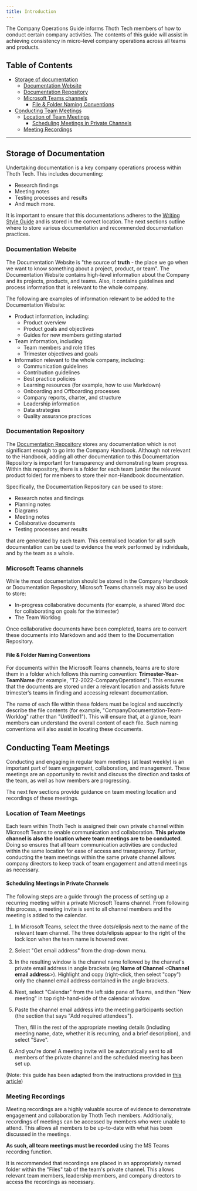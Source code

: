 ```yaml
---
title: Introduction
---
```


The Company Operations Guide informs Thoth Tech members of how to conduct certain company
activities. The contents of this guide will assist in achieving consistency in micro-level company
operations across all teams and products.

## Table of Contents

- [Storage of documentation](#storage-of-documentation)
  - [Documentation Website](#documentation-website)
  - [Documentation Repository](#documentation-repository)
  - [Microsoft Teams channels](#microsoft-teams-channels)
    - [File & Folder Naming Conventions](#file--folder-naming-conventions)
- [Conducting Team Meetings](#conducting-team-meetings)
  - [Location of Team Meetings](#location-of-team-meetings)
    - [Scheduling Meetings in Private Channels](#scheduling-meetings-in-private-channels)
  - [Meeting Recordings](#meeting-recordings)

---

## Storage of Documentation

Undertaking documentation is a key company operations process within Thoth Tech. This includes
documenting:

- Research findings
- Meeting notes
- Testing processes and results
- And much more.

It is important to ensure that this documentations adheres to the
[Writing Style Guide](https://github.com/thoth-tech/handbook/blob/main/docs/processes/documentation/writing-style-guide.md)
and is stored in the correct location. The next sections outline where to store various
documentation and recommended documentation practices.

### Documentation Website

The Documentation Website is "the source of **truth** - the place we go when we want to know
something about a project, product, or team". The Documentation Website contains high-level
information about the Company and its projects, products, and teams. Also, it contains guidelines
and process information that is relevant to the whole company.

The following are examples of information relevant to be added to the Documentation Website:

- Product information, including:
  - Product overview
  - Product goals and objectives
  - Guides for new members getting started
- Team information, including:
  - Team members and role titles
  - Trimester objectives and goals
- Information relevant to the whole company, including:
  - Communication guidelines
  - Contribution guidelines
  - Best practice policies
  - Learning resources (for example, how to use Markdown)
  - Onboarding and Offboarding processes
  - Company reports, charter, and structure
  - Leadership information
  - Data strategies
  - Quality assurance practices

### Documentation Repository

The [Documentation Repository](https://github.com/thoth-tech/documentation) stores any documentation
which is not significant enough to go into the Company Handbook. Although not relevant to the
Handbook, adding all other documentation to this Documentation Repository is important for
transparency and demonstrating team progress. Within this repository, there is a folder for each
team (under the relevant product folder) for members to store their non-Handbook documentation.

Specifically, the Documentation Repository can be used to store:

- Research notes and findings
- Planning notes
- Diagrams
- Meeting notes
- Collaborative documents
- Testing processes and results

that are generated by each team. This centralised location for all such documentation can be used to
evidence the work performed by individuals, and by the team as a whole.

### Microsoft Teams channels

While the most documentation should be stored in the Company Handbook or Documentation Repository,
Microsoft Teams channels may also be used to store:

- In-progress collaborative documents (for example, a shared Word doc for collaborating on goals for
  the trimester)
- The Team Worklog

Once collaborative documents have been completed, teams are to convert these documents into Markdown
and add them to the Documentation Repository.

#### File & Folder Naming Conventions

For documents within the Microsoft Teams channels, teams are to store them in a folder which follows
this naming convention: **Trimester-Year-TeamName** (for example, "T2-2022-CompanyOperations"). This
ensures that the documents are stored under a relevant location and assists future trimester’s teams
in finding and accessing relevant documentation.

The name of each file within these folders must be logical and succinctly describe the file contents
(for example, "CompanyDocumentation-Team-Worklog" rather than "Untitled1"). This will ensure that,
at a glance, team members can understand the overall content of each file. Such naming conventions
will also assist in locating these documents.

## Conducting Team Meetings

Conducting and engaging in regular team meetings (at least weekly) is an important part of team
engagement, collaboration, and management. These meetings are an opportunity to revisit and discuss
the direction and tasks of the team, as well as how members are progressing.

The next few sections provide guidance on team meeting location and recordings of these meetings.

### Location of Team Meetings

Each team within Thoth Tech is assigned their own private channel within Microsoft Teams to enable
communication and collaboration. **This private channel is also the location where team meetings are
to be conducted**. Doing so ensures that all team communication activities are conducted within the
same location for ease of access and transparency. Further, conducting the team meetings within the
same private channel allows company directors to keep track of team engagement and attend meetings
as necessary.

#### Scheduling Meetings in Private Channels

The following steps are a guide through the process of setting up a recurring meeting within a
private Microsoft Teams channel. From following this process, a meeting invite is sent to all
channel members and the meeting is added to the calendar.

1. In Microsoft Teams, select the three dots/elipsis next to the name of the relevant team channel.
   The three dots/elipsis appear to the right of the lock icon when the team name is hovered over.

2. Select "Get email address" from the drop-down menu.

3. In the resulting window is the channel name followed by the channel's private email address in
   angle brackets (eg **Name of Channel** <**Channel email address**>). Highlight and copy
   (right-click, then select "copy") only the channel email address contained in the angle brackets.

4. Next, select "Calendar" from the left side pane of Teams, and then "New meeting" in top
   right-hand-side of the calendar window.

5. Paste the channel email address into the meeting participants section (the section that says "Add
   required attendees").

   Then, fill in the rest of the appropriate meeting details (including meeting name, date, whether
   it is recurring, and a brief description), and select "Save".

6. And you're done! A meeting invite will be automatically sent to all members of the private
   channel and the scheduled meeting has been set up.

(Note: this guide has been adapted from the instructions provided in
[this article](https://scoutsaustraliansw.zendesk.com/hc/en-us/articles/360041835192-How-to-Schedule-a-meeting-from-within-a-private-Teams-channel))

### Meeting Recordings

Meeting recordings are a highly valuable source of evidence to demonstrate engagement and
collaboration by Thoth Tech members. Additionally, recordings of meetings can be accessed by members
who were unable to attend. This allows all members to be up-to-date with what has been discussed in
the meetings.

**As such, all team meetings must be recorded** using the MS Teams recording function.

It is recommended that recordings are placed in an appropriately named folder within the "Files" tab
of the team's private channel. This allows relevant team members, leadership members, and company
directors to access the recordings as necessary.

